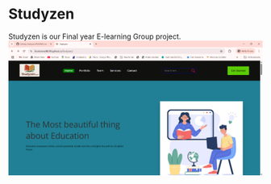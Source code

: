 # Studyzen
Studyzen is our Final year E-learning Group project.
![image alt](https://github.com/IbrahimMallik786/Studyzen/blob/9685eb48f649901683ea2ecea79e3eb645fe1599/Screenshot%202025-06-16%20112524.png)
